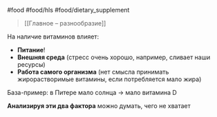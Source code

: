 #food #food/hls #food/dietary_supplement 

> [[Главное – разнообразие]]

На наличие витаминов влияет:
- **Питание**!
- **Внешняя среда** (стресс очень хорошо, например, сливает наши ресурсы)
- **Работа самого организма** (нет смысла принимать жирорастворимые витамины, если потребляется мало жира)

База-пример: в Питере мало солнца → мало витамина D

**Анализируя эти два фактора** можно думать, чего не хватает
